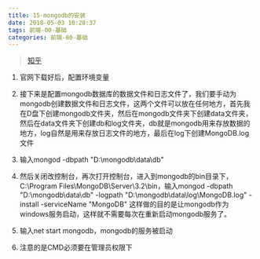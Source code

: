 ```yaml
---
title: 15-mongodb的安装
date: 2018-05-03 10:28:37
tags: 前端-00-基础
categories: 前端-00-基础
---
```

> [知乎](https://zhuanlan.zhihu.com/p/24926260)

1. 官网下载好后，配置环境变量

2. 接下来是配置mongodb数据库的数据文件和日志文件了，我们要手动为mongodb创建数据文件和日志文件，这两个文件可以放在任何地方，首先我在D盘下创建mongodb文件夹，然后在mongodb文件夹下创建data文件夹，然后在data文件夹下创建db和log文件夹，db就是mongodb用来存放数据的地方，log自然是用来存放日志文件的地方，最后在log下创建MongoDB.log文件

3. 输入mongod -dbpath "D:\mongodb\data\db"

4. 然后关闭改控制台，再次打开控制台，进入到mongodb的bin目录下，C:\Program Files\MongoDB\Server\3.2\bin，输入mongod -dbpath "D:\mongodb\data\db" -logpath "D:\mongodb\data\log\MongoDB.log" -install -serviceName "MongoDB" 这样做的目的是让mongodb作为windows服务启动，这样就不需要每次在重新启动mongodb服务了。

5. 输入net start mongodb，mongodb的服务被启动
6. 注意的是CMD必须要在管理员权限下
